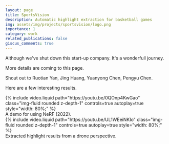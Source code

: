 ```yaml
---
layout: page
title: SportsVision
description: Automatic highlight extraction for basketball games 
img: assets/img/projects/sportsvision/logo.png
importance: 1
category: work
related_publications: false
giscus_comments: true
---
```


Although we've shut down this start-up company.
It's a wonderfull journey.

More details are coming to this page.

Shout out to Ruotian Yan, Jing Huang, Yuanyong Chen, Pengyu Chen.

Here are a few interesting results.

<div class="row mt-3">
    <div class="col-12 mt-3 mt-md-0">
        {% include video.liquid path="https://youtu.be/0QOnp4KwGao" class="img-fluid rounded z-depth-1" controls=true autoplay=true style="width: 80%;" %}
    </div>
</div>
<div class="caption">
    A demo for using NeRF (2022).
</div>
<div class="row mt-3">
    <div class="col-12 mt-3 mt-md-0">
        {% include video.liquid path="https://youtu.be/UL1WEeiNKIo" class="img-fluid rounded z-depth-1" controls=true autoplay=true style="width: 80%;" %}
    </div>
</div>
<div class="caption">
    Extracted highlight results from a drone perspective.
</div>

